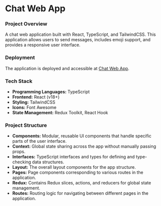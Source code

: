 # Chat Web App

### Project Overview
A chat web application built with React, TypeScript, and TailwindCSS. This application allows users to send messages, includes emoji support, and provides a responsive user interface.

### Deployment
The application is deployed and accessible at [Chat Web App](https://chat-web-app-seven-sooty.vercel.app/).

### Tech Stack
- **Programming Languages:** TypeScript
- **Frontend:** React (v18+)
- **Styling:** TailwindCSS
- **Icons:** Font Awesome
- **State Management:** Redux Toolkit, React Hook

### Project Structure
- **Components:** Modular, reusable UI components that handle specific parts of the user interface.
- **Context:** Global state sharing across the app without manually passing props.
- **Interfaces:** TypeScript interfaces and types for defining and type-checking data structures.
- **Layout:** The overall layout components for the app structure.
- **Pages:** Page components corresponding to various routes in the application.
- **Redux:** Contains Redux slices, actions, and reducers for global state management.
- **Routes:** Routing logic for navigating between different pages in the application.
